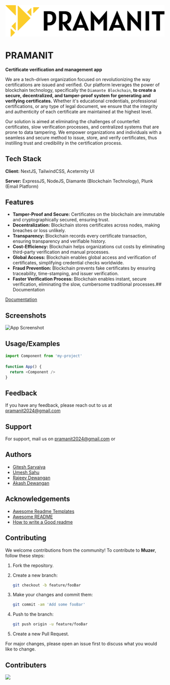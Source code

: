 ![Logo](https://github.com/Pramanit/Pramanit/blob/main/Utilities/Logos%20Final/pramanit%20full%20logo%20BLACK%20TEXT.png)
# PRAMANIT
**Certificate verification and management app**

We are a tech-driven organization focused on revolutionizing the way certifications are issued and verified. Our platform leverages the power of blockchain technology, specifically the `Diamante Blockchain`, **to create a secure, decentralized, and tamper-proof system for generating and verifying certificates.** Whether it's educational credentials, professional certifications, or any type of legal document, we ensure that the integrity and authenticity of each certificate are maintained at the highest level.

Our solution is aimed at eliminating the challenges of counterfeit certificates, slow verification processes, and centralized systems that are prone to data tampering. We empower organizations and individuals with a seamless and secure method to issue, store, and verify certificates, thus instilling trust and credibility in the certification process.

## Tech Stack

**Client:** NextJS, TailwindCSS, Aceternity UI

**Server:** ExpressJS, NodeJS, Diamante (Blockchain Technology), Plunk (Email Platform)
## Features

- **Tamper-Proof and Secure:** Certificates on the blockchain are immutable and cryptographically secured, ensuring trust.
- **Decentralization:** Blockchain stores certificates across nodes, making breaches or loss unlikely.
- **Transparency:** Blockchain records every certificate transaction, ensuring transparency and verifiable history.
- **Cost-Efficiency:** Blockchain helps organizations cut costs by eliminating third-party verification and manual processes.
- **Global Access:** Blockchain enables global access and verification of certificates, simplifying credential checks worldwide.
- **Fraud Prevention:** Blockchain prevents fake certificates by ensuring traceability, time-stamping, and issuer verification.
- **Faster Verification Process:** Blockchain enables instant, secure verification, eliminating the slow, cumbersome traditional processes.## Documentation

[Documentation](https://docs.google.com/document/d/1qOSHKXulyFJzY0WzaE0fy_WpvO6kMCvP43GDLJWKDmg/edit?usp=sharing)
## Screenshots

![App Screenshot](https://github.com/umeshs25/Pramanit/blob/main/Utilities/Screenshots/Pramanit_HeroPage_S1.png)
## Usage/Examples

```javascript
import Component from 'my-project'

function App() {
  return <Component />
}
```
## Feedback

If you have any feedback, please reach out to us at pramanit2024@gmail.com
## Support

For support, mail us on pramanit2024@gmail.com or 
## Authors

- [Gitesh Sarvaiya](https://github.com/giteshsarvaiya)
- [Umesh Sahu](https://github.com/umeshs25)
- [Rajeev Dewangan](https://github.com/rajeevDewangan)
- [Akash Dewangan](https://github.com/akashdewgn)
## Acknowledgements

- [Awesome Readme Templates](https://awesomeopensource.com/project/elangosundar/awesome-README-templates)
- [Awesome README](https://github.com/matiassingers/awesome-readme)
- [How to write a Good readme](https://bulldogjob.com/news/449-how-to-write-a-good-readme-for-your-github-project)
## Contributing

We welcome contributions from the community! To contribute to **Muzer**, follow these steps:

1. Fork the repository.

2. Create a new branch:
   ```bash
   git checkout -b feature/fooBar
   ```

3. Make your changes and commit them:
   ```bash
   git commit -am 'Add some fooBar'
   ```

4. Push to the branch:
   ```bash
   git push origin -u feature/fooBar
   ```

5. Create a new Pull Request.

For major changes, please open an issue first to discuss what you would like to change.
## Contributers

<a href="https://github.com/Pramanit/Pramanit/graphs/contributors">
  <img src="https://contrib.rocks/image?repo=Pramanit/Pramanit" />
</a>